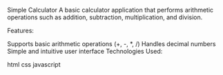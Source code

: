 Simple Calculator
A basic calculator application that performs arithmetic operations such as addition, subtraction, multiplication, and division.

Features:

Supports basic arithmetic operations (+, -, *, /)
Handles decimal numbers
Simple and intuitive user interface
Technologies Used:

html
css
javascript
